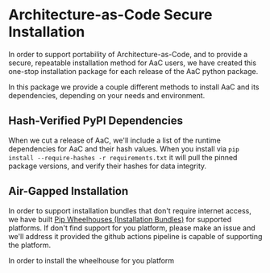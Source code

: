 # Architecture-as-Code Secure Installation
In order to support portability of Architecture-as-Code, and to provide a secure, repeatable installation method for AaC users, we have created this one-stop installation package for each release of the AaC python package.

In this package we provide a couple different methods to install AaC and its dependencies, depending on your needs and environment.

## Hash-Verified PyPI Dependencies
When we cut a release of AaC, we'll include a list of the runtime dependencies for AaC and their hash values. When you install via `pip install --require-hashes -r requirements.txt` it will pull the pinned package versions, and verify their hashes for data integrity.

## Air-Gapped Installation
In order to support installation bundles that don't require internet access, we have built [Pip Wheelhouses (Installation Bundles)](https://pip.pypa.io/en/stable/topics/repeatable-installs/) for supported platforms. If don't find support for you platform, please make an issue and we'll address it provided the github actions pipeline is capable of supporting the platform.

In order to install the wheelhouse for you platform